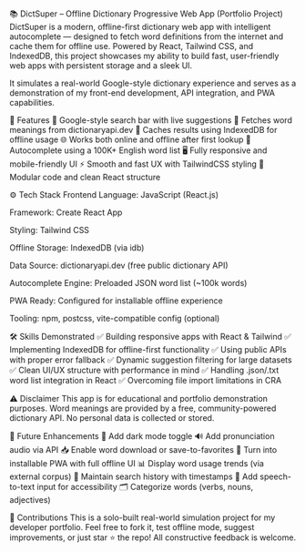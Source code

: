 📚 DictSuper – Offline Dictionary Progressive Web App (Portfolio Project)
DictSuper is a modern, offline-first dictionary web app with intelligent autocomplete — designed to fetch word definitions from the internet and cache them for offline use. Powered by React, Tailwind CSS, and IndexedDB, this project showcases my ability to build fast, user-friendly web apps with persistent storage and a sleek UI.

It simulates a real-world Google-style dictionary experience and serves as a demonstration of my front-end development, API integration, and PWA capabilities.

🚀 Features
🔎 Google-style search bar with live suggestions
📘 Fetches word meanings from dictionaryapi.dev
💾 Caches results using IndexedDB for offline usage
🌐 Works both online and offline after first lookup
🧠 Autocomplete using a 100K+ English word list
🖥️ Fully responsive and mobile-friendly UI
⚡ Smooth and fast UX with TailwindCSS styling
🧰 Modular code and clean React structure

⚙️ Tech Stack
Frontend Language: JavaScript (React.js)

Framework: Create React App

Styling: Tailwind CSS

Offline Storage: IndexedDB (via idb)

Data Source: dictionaryapi.dev (free public dictionary API)

Autocomplete Engine: Preloaded JSON word list (~100k words)

PWA Ready: Configured for installable offline experience

Tooling: npm, postcss, vite-compatible config (optional)

🛠️ Skills Demonstrated
✅ Building responsive apps with React & Tailwind
✅ Implementing IndexedDB for offline-first functionality
✅ Using public APIs with proper error fallback
✅ Dynamic suggestion filtering for large datasets
✅ Clean UI/UX structure with performance in mind
✅ Handling .json/.txt word list integration in React
✅ Overcoming file import limitations in CRA

⚠️ Disclaimer
This app is for educational and portfolio demonstration purposes. Word meanings are provided by a free, community-powered dictionary API. No personal data is collected or stored.

🧩 Future Enhancements
🌙 Add dark mode toggle
🔊 Add pronunciation audio via API
📥 Enable word download or save-to-favorites
📱 Turn into installable PWA with full offline UI
📊 Display word usage trends (via external corpus)
🧾 Maintain search history with timestamps
🧠 Add speech-to-text input for accessibility
🗂️ Categorize words (verbs, nouns, adjectives)

🤝 Contributions
This is a solo-built real-world simulation project for my developer portfolio. Feel free to fork it, test offline mode, suggest improvements, or just star ⭐ the repo! All constructive feedback is welcome.
